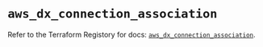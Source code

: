 # `aws_dx_connection_association`

Refer to the Terraform Registory for docs: [`aws_dx_connection_association`](https://www.terraform.io/docs/providers/aws/r/dx_connection_association).
